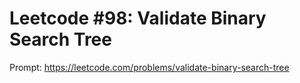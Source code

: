 # Leetcode #98: Validate Binary Search Tree
Prompt: https://leetcode.com/problems/validate-binary-search-tree